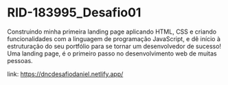 # RID-183995_Desafio01
Construindo minha primeira landing page aplicando HTML, CSS e criando funcionalidades com a linguagem de programação JavaScript, e dê início à estruturação do seu portfólio para se tornar um desenvolvedor de sucesso! Uma landing page, é o primeiro passo no desenvolvimento web de muitas pessoas.

link: https://dncdesafiodaniel.netlify.app/
